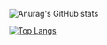 ![Anurag's GitHub stats](https://github-readme-stats.vercel.app/api?username=Maengmo&show_icons=true&theme=radical)

[![Top Langs](https://github-readme-stats.vercel.app/api/top-langs/?username=Maengmo&layout=compact)](https://github.com/anuraghazra/github-readme-stats)


